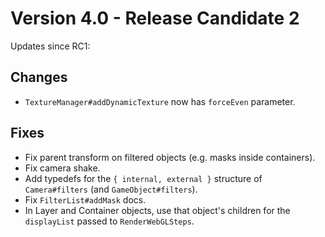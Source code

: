 # Version 4.0 - Release Candidate 2

Updates since RC1:

## Changes

- `TextureManager#addDynamicTexture` now has `forceEven` parameter.

## Fixes

- Fix parent transform on filtered objects (e.g. masks inside containers).
- Fix camera shake.
- Add typedefs for the `{ internal, external }` structure of `Camera#filters` (and `GameObject#filters`).
- Fix `FilterList#addMask` docs.
- In Layer and Container objects, use that object's children for the `displayList` passed to `RenderWebGLSteps`.
